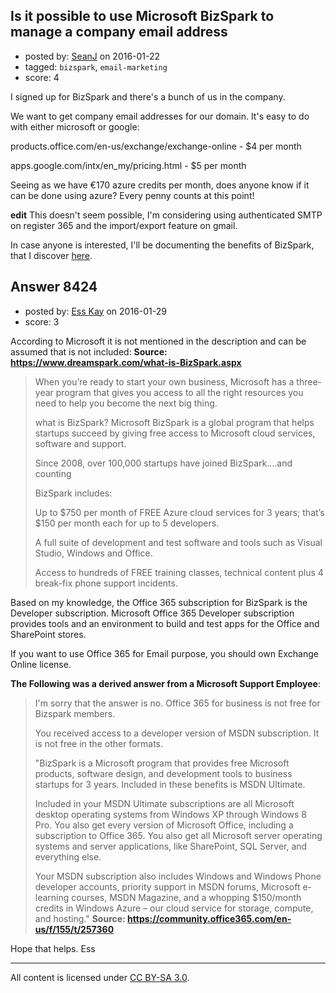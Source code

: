 ## Is it possible to use Microsoft BizSpark to manage a company email address

- posted by: [SeanJ](https://stackexchange.com/users/3029947/seanj) on 2016-01-22
- tagged: `bizspark`, `email-marketing`
- score: 4

I signed up for BizSpark and there's a bunch of us in the company.

We want to get company email addresses for our domain.  It's easy to do with either microsoft or google:

products.office.com/en-us/exchange/exchange-online - $4 per month

apps.google.com/intx/en_my/pricing.html - $5 per month

Seeing as we have €170 azure credits per month, does anyone know if it can be done using azure? Every penny counts at this point!

**edit**  This doesn't seem possible, I'm considering using authenticated SMTP on register 365 and the import/export feature on gmail.

In case anyone is interested, I'll be documenting the benefits of BizSpark, that I discover [here][1].


  [1]: https://thecodeisbroken.wordpress.com/2016/01/19/maximizing-bizspark/


## Answer 8424

- posted by: [Ess Kay](https://stackexchange.com/users/2619138/ess-kay) on 2016-01-29
- score: 3

According to Microsoft it is not mentioned in the description and can be assumed that is not included:
**Source: https://www.dreamspark.com/what-is-BizSpark.aspx**

> When you’re ready to start your own business, Microsoft has a
> three-year program that gives you access to all the right resources
> you need to help you become the next big thing. 
>
> what is BizSpark?
> Microsoft BizSpark is a global program that helps startups succeed by
> giving free access to Microsoft cloud services, software and support.
>
> Since 2008, over 100,000 startups have joined BizSpark….and counting
> 
>BizSpark includes: 
>
> Up to $750 per month of FREE Azure cloud services
> for 3 years; that’s $150 per month each for up to 5 developers. 
> 
>A full
> suite of development and test software and tools such as Visual
> Studio, Windows and Office. 
>
>Access to hundreds of FREE training
> classes, technical content plus 4 break-fix phone support incidents.



Based on my knowledge, the Office 365 subscription for BizSpark is the Developer subscription. Microsoft Office 365 Developer subscription provides tools and an environment to build and test apps for the Office and SharePoint stores.

If you want to use Office 365 for Email purpose, you should own Exchange Online license.


**The Following was a derived answer from a Microsoft Support Employee**:

> I'm sorry that the answer is no. Office 365 for business is not free
> for Bizspark members.
> 
> You received access to a developer version of MSDN subscription. It is
> not free in the other formats.
> 
> "BizSpark is a Microsoft program that provides free Microsoft
> products, software design, and development tools to business startups
> for 3 years. Included in these benefits is MSDN Ultimate.
> 
> Included in your MSDN Ultimate subscriptions are all Microsoft desktop
> operating systems from Windows XP through Windows 8 Pro. You also get
> every version of Microsoft Office, including a subscription to Office
> 365. You also get all Microsoft server operating systems and server applications, like SharePoint, SQL Server, and everything else.
> 
> Your MSDN subscription also includes Windows and Windows Phone
> developer accounts, priority support in MSDN forums, Microsoft
> e-learning courses, MSDN Magazine, and a whopping $150/month credits
> in Windows Azure – our cloud service for storage, compute, and
> hosting."
**Source: https://community.office365.com/en-us/f/155/t/257360**

Hope that helps.
Ess






---

All content is licensed under [CC BY-SA 3.0](https://creativecommons.org/licenses/by-sa/3.0/).
